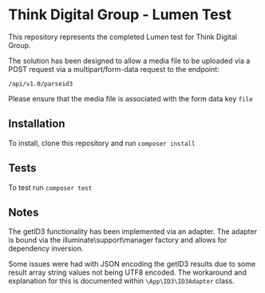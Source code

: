 # Think Digital Group - Lumen Test

This repository represents the completed Lumen test for Think Digital Group.

The solution has been designed to allow a media file to be uploaded via a POST request via a multipart/form-data request to the endpoint:

```/api/v1.0/parseid3```

Please ensure that the media file is associated with the form data key ```file```


## Installation

To install, clone this repository and run ```composer install```


 
## Tests

To test run ```composer test```


## Notes

The getID3 functionality has been implemented via an adapter. The adapter is bound via the illuminate\support\manager factory and allows for dependency inversion.

Some issues were had with JSON encoding the getID3 results due to some result array string values not being UTF8 encoded. The workaround and explanation for this is documented within ```\App\ID3\ID3Adapter``` class.
